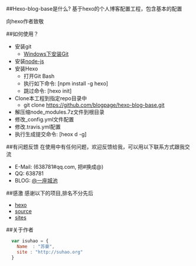 ##Hexo-blog-base是什么?
基于hexo的个人博客配置工程，包含基本的配置

向hexo作者致敬

##如何使用？

* 安装git
    * [Windows下安装Git](http://jingyan.baidu.com/article/90895e0fb3495f64ed6b0b50.html)
* 安装[node-js](https://nodejs.org/en/)
* 安装Hexo
    * 打开Git Bash
    * 执行如下命令: [npm install -g hexo]
    * 跳过命令: [hexo init]
* Clone本工程到指定repo目录中
    * git clone https://github.com/blogpage/hexo-blog-base.git
* 解压缩node_modules.7z文件到根目录
* 修改_config.yml文件配置
* 修改.travis.yml配置
* 执行生成提交命令: [heox d -g]

##有问题反馈
在使用中有任何问题，欢迎反馈给我，可以用以下联系方式跟我交流

* E-Mail: (638781#qq.com, 把#换成@)
* QQ: 638781
* BLOG: [@一座城池](http://isuhao.cn)

##感激
感谢以下的项目,排名不分先后

* [hexo](http://isuhao.cn/) 
* [source](http://blog.sc/)
* [sites](http://sites.so)

##关于作者

```javascript
  var isuhao = {
    Name  : "苏豪",
    site : "http://suhao.org"
  }
```
